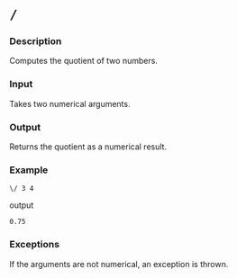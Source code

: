 `/`
===

### Description

Computes the quotient of two numbers.

### Input

Takes two numerical arguments.

### Output

Returns the quotient as a numerical result.

### Example

    \/ 3 4

output

    0.75

### Exceptions

If the arguments are not numerical, an exception is thrown.
